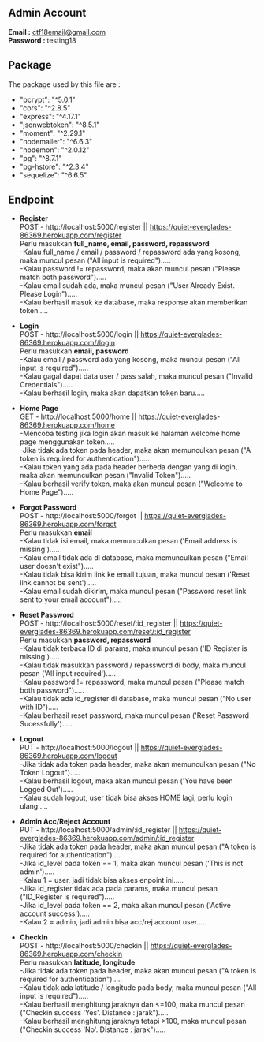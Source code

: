 ## Admin Account
<b>Email :</b> ctf18email@gmail.com  
<b>Password : </b> testing18

## Package

The package used by this file are :
- "bcrypt": "^5.0.1"
- "cors": "^2.8.5"
- "express": "^4.17.1"
- "jsonwebtoken": "^8.5.1"
- "moment": "^2.29.1"
- "nodemailer": "^6.6.3"
- "nodemon": "^2.0.12"
- "pg": "^8.7.1"
- "pg-hstore": "^2.3.4"
- "sequelize": "^6.6.5"
  
  
## Endpoint

- <b>Register</b>  
POST - http://localhost:5000/register || https://quiet-everglades-86369.herokuapp.com/register  
Perlu masukkan <b>full_name, email, password, repassword</b>  
-Kalau full_name / email / password / repassword ada yang kosong, maka muncul pesan ("All input is required").....  
-Kalau password != repassword, maka akan muncul pesan ("Please match both password").....  
-Kalau email sudah ada, maka muncul pesan ("User Already Exist. Please Login").....  
-Kalau berhasil masuk ke database, maka response akan memberikan token.....  
  
- <b>Login</b>  
POST - http://localhost:5000/login || https://quiet-everglades-86369.herokuapp.com//login  
Perlu masukkan <b>email, password</b>  
-Kalau email / password ada yang kosong, maka muncul pesan ("All input is required").....  
-Kalau gagal dapat data user / pass salah, maka muncul pesan ("Invalid Credentials").....  
-Kalau berhasil login, maka akan dapatkan token baru.....  

- <b>Home Page</b>  
GET - http://localhost:5000/home || https://quiet-everglades-86369.herokuapp.com/home  
-Mencoba testing jika login akan masuk ke halaman welcome home page menggunakan token.....  
-Jika tidak ada token pada header, maka akan memunculkan pesan ("A token is required for authentication").....  
-Kalau token yang ada pada header berbeda dengan yang di login, maka akan memunculkan pesan ("Invalid Token").....  
-Kalau berhasil verify token, maka akan muncul pesan ("Welcome to Home Page").....  

- <b>Forgot Password</b>  
POST - http://localhost:5000/forgot || https://quiet-everglades-86369.herokuapp.com/forgot  
Perlu masukkan <b>email</b>  
-Kalau tidak isi email, maka memunculkan pesan ('Email address is missing').....  
-Kalau email tidak ada di database, maka memunculkan pesan ("Email user doesn't exist").....  
-Kalau tidak bisa kirim link ke email tujuan, maka muncul pesan ('Reset link cannot be sent').....  
-Kalau email sudah dikirim, maka muncul pesan ("Password reset link sent to your email account").....  

- <b>Reset Password</b>  
POST - http://localhost:5000/reset/:id_register || https://quiet-everglades-86369.herokuapp.com/reset/:id_register  
Perlu masukkan <b>password, repassword</b>  
-Kalau tidak terbaca ID di params, maka muncul pesan ('ID Register is missing').....  
-Kalau tidak masukkan password / repassword di body, maka muncul pesan ('All input required').....  
-Kalau password != repassword, maka muncul pesan ("Please match both password").....  
-Kalau tidak ada id_register di database, maka muncul pesan ("No user with ID").....  
-Kalau berhasil reset password, maka muncul pesan ('Reset Password Sucessfully').....  

- <b>Logout</b>  
PUT - http://localhost:5000/logout || https://quiet-everglades-86369.herokuapp.com/logout  
-Jika tidak ada token pada header, maka akan memunculkan pesan ("No Token Logout").....  
-Kalau berhasil logout, maka akan muncul pesan ('You have been Logged Out').....  
-Kalau sudah logout, user tidak bisa akses HOME lagi, perlu login ulang.....  
  
- <b>Admin Acc/Reject Account</b>  
PUT - http://localhost:5000/admin/:id_register || https://quiet-everglades-86369.herokuapp.com/admin/:id_register  
-Jika tidak ada token pada header, maka akan muncul pesan ("A token is required for authentication").....  
-Jika id_level pada token == 1, maka akan muncul pesan ('This is not admin').....  
-Kalau 1 = user, jadi tidak bisa akses enpoint ini.....  
-Jika id_register tidak ada pada params, maka muncul pesan ("ID_Register is required").....  
-Jika id_level pada token == 2, maka akan muncul pesan ('Active account success').....  
-Kalau 2 = admin, jadi admin bisa acc/rej account user.....  
  
- <b>CheckIn</b>  
POST - http://localhost:5000/checkin || https://quiet-everglades-86369.herokuapp.com/checkin  
Perlu masukkan <b>latitude, longitude</b>  
-Jika tidak ada token pada header, maka akan muncul pesan ("A token is required for authentication").....  
-Kalau tidak ada latitude / longitude pada body, maka muncul pesan ("All input is required").....  
-Kalau berhasil menghitung jaraknya dan <=100, maka muncul pesan ("Checkin success 'Yes'. Distance : jarak").....  
-Kalau berhasil menghitung jaraknya tetapi >100, maka muncul pesan ("Checkin success 'No'. Distance : jarak").....  


